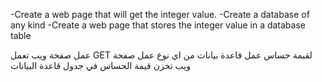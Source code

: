 -Create a web page that will get the integer value. 
-Create a database of any kind 
-Create a web page that stores the integer value in a database table

عمل صفحة ويب تعمل GET لقيمة حساس
عمل قاعدة بيانات من اي نوع
عمل صفحة ويب تخزن قيمة الحساس في جدول قاعدة البيانات
